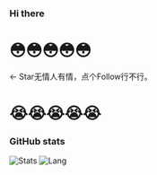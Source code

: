 ### Hi there 

#            😳😳😳😳😳
← Star无情人有情，点个Follow行不行。
#            😭😭😭😭😭

### GitHub stats

![Stats](https://github-readme-stats.vercel.app/api?username=A2gel)
![Lang](https://github-readme-stats.vercel.app/api/top-langs/?username=A2gel&layout=compact)
